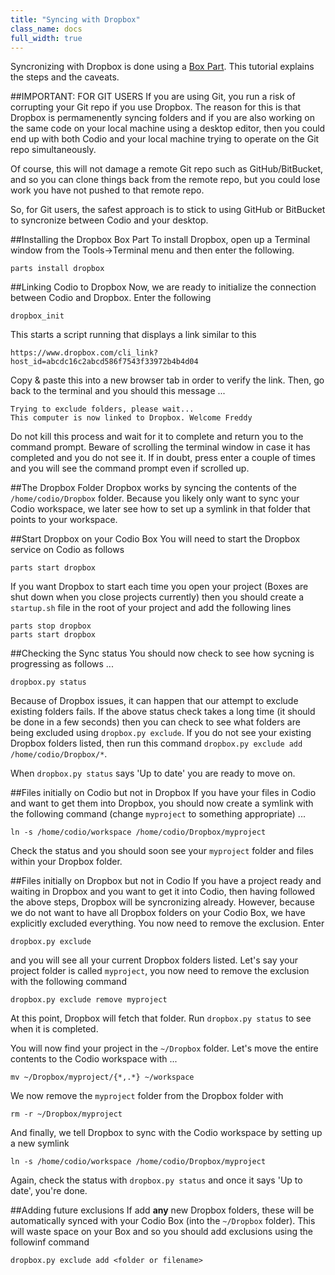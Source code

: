 ```yaml
---
title: "Syncing with Dropbox"
class_name: docs
full_width: true
---
```


Syncronizing with Dropbox is done using a [Box Part](/docs/boxes/box-parts). This tutorial explains the steps and the caveats.


##IMPORTANT: FOR GIT USERS
If you are using Git, you run a risk of corrupting your Git repo if you use Dropbox. The reason for this is that Dropbox is permamenently syncing folders and if you are also working on the same code on your local machine using a desktop editor, then you could end up with both Codio and your local machine trying to operate on the Git repo simultaneously. 

Of course, this will not damage a remote Git repo such as GitHub/BitBucket, and so you can clone things back from the remote repo, but you could lose work you have not pushed to that remote repo.

So, for Git users, the safest approach is to stick to using GitHub or BitBucket to syncronize between Codio and your desktop.

##Installing the Dropbox Box Part
To install Dropbox, open up a Terminal window from the Tools->Terminal menu and then enter the following.

    parts install dropbox
    
##Linking Codio to Dropbox
Now, we are ready to initialize the connection between Codio and Dropbox. Enter the following

    dropbox_init

This starts a script running that displays a link similar to this

    https://www.dropbox.com/cli_link?host_id=abcdc16c2abcd586f7543f33972b4b4d04

Copy & paste this into a new browser tab in order to verify the link. Then, go back to the terminal and you should this message ...

    Trying to exclude folders, please wait...    
    This computer is now linked to Dropbox. Welcome Freddy 

Do not kill this process and wait for it to complete and return you to the command prompt. Beware of scrolling the terminal window in case it has completed and you do not see it. If in doubt, press enter a couple of times and you will see the command prompt even if scrolled up.

##The Dropbox Folder
Dropbox works by syncing the contents of the `/home/codio/Dropbox` folder. Because you likely only want to sync your Codio workspace, we later see how to set up a symlink in that folder that points to your workspace.
    
##Start Dropbox on your Codio Box
You will need to start the Dropbox service on Codio as follows

    parts start dropbox
    
If you want Dropbox to start each time you open your project (Boxes are shut down when you close projects currently) then you should create a `startup.sh` file in the root of your project and add the following lines

    parts stop dropbox
    parts start dropbox

##Checking the Sync status
You should now check to see how sycning is progressing as follows ...

    dropbox.py status 
    
Because of Dropbox issues, it can happen that our attempt to exclude existing folders fails. If the above status check takes a long time (it should be done in a few seconds) then you can check to see what folders are being excluded using `dropbox.py exclude`. If you do not see your existing Dropbox folders listed, then run this command `dropbox.py exclude add /home/codio/Dropbox/*`.

When `dropbox.py status` says 'Up to date' you are ready to move on.

##Files initially on Codio but not in Dropbox
If you have your files in Codio and want to get them into Dropbox, you should now create a symlink with the following command (change `myproject` to something appropriate) ...

    ln -s /home/codio/workspace /home/codio/Dropbox/myproject

Check the status and you should soon see your `myproject` folder and files within your Dropbox folder.

##Files initially on Dropbox but not in Codio
If you have a project ready and waiting in Dropbox and you want to get it into Codio, then having followed the above steps, Dropbox will be syncronizing already. However, because we do not want to have all Dropbox folders on your Codio Box, we have explicitly excluded everything. You now need to remove the exclusion. Enter 

    dropbox.py exclude

and you will see all your current Dropbox folders listed. Let's say your project folder is called `myproject`, you now need to remove the exclusion with the following command

    dropbox.py exclude remove myproject
    
At this point, Dropbox will fetch that folder. Run `dropbox.py status` to see when it is completed. 

You will now find your project in the `~/Dropbox` folder. Let's move the entire contents to the Codio workspace with ...

    mv ~/Dropbox/myproject/{*,.*} ~/workspace 

We now remove the `myproject` folder from the Dropbox folder with

    rm -r ~/Dropbox/myproject
    
And finally, we tell Dropbox to sync with the Codio workspace by setting up a new symlink

    ln -s /home/codio/workspace /home/codio/Dropbox/myproject

Again, check the status with `dropbox.py status` and once it says 'Up to date', you're done.

##Adding future exclusions
If add **any** new Dropbox folders, these will be automatically synced with your Codio Box (into the `~/Dropbox` folder). This will waste space on your Box and so you should add exclusions using the followinf command

    dropbox.py exclude add <folder or filename>
    




